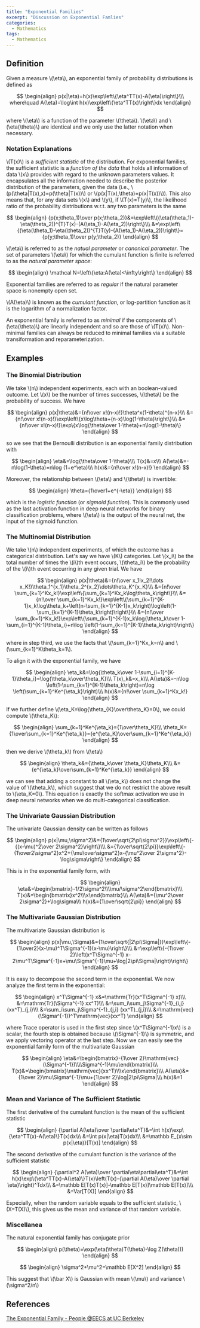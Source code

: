```yaml
---
title: "Exponential Families"
excerpt: "Discussion on Exponential Famlies"
categories:
  - Mathematics
tags:
  - Mathematics
---
```


## Definition

Given a measure \\(\eta\\), an exponential family of probability distributions is defined as 

$$
\begin{align}
p(x|\eta)=h(x)\exp\left\{\eta^TT(x)-A(\eta)\right\}\\\
where\quad A(\eta)=\log\int h(x)\exp\left\{\eta^TT(x)\right\}dx
\end{align}
$$

where \\(\eta\\) is a function of the parameter \\(\theta\\). \\(\eta\\) and \\(\eta(\theta)\\) are identical and we only use the latter notation when necessary.

### Notation Explanations

\\(T(x)\\) is a *sufficient statistic* of the distribution. For exponential families, the sufficient statistic is a *function of the data* that holds all information of data \\(x\\) provides with regard to the unknown parameters values. It encapsulates all the information needed to describe the posterior distribution of the parameters, given the data (i.e., \\(p(\theta|T(x),x)=p(\theta|T(x))\\) or \\(p(x|T(x),\theta)=p(x|T(x))\\)). This also means that, for any data sets \\(x\\) and \\(y\\), if \\(T(x)=T(y)\\), the likelihood ratio of the probability distributions w.r.t. any two parameters is the same 

$$
\begin{align}
{p(x;\theta_1)\over p(x;\theta_2)}&=\exp\left\{(\eta(\theta_1)-\eta(\theta_2))^{T}T(x)-(A(\eta_1)-A(\eta_2))\right\}\\\
&=\exp\left\{(\eta(\theta_1)-\eta(\theta_2))^{T}T(y)-(A(\eta_1)-A(\eta_2))\right\}={p(y;\theta_1)\over p(y;\theta_2)}
\end{align}
$$

\\(\eta\\) is referred to as the *natual parameter* or *canonical parameter*. The set of parameters \\(\eta\\) for which the cumulant function is finite is referred to as the *natural parameter space*:

$$
\begin{align}
\mathcal N=\left\{\eta:A(\eta)<\infty\right\}
\end{align}
$$

Exponential families are referred to as *regular* if the natural parameter space is nonempty open set.

\\(A(\eta)\\) is known as the *cumulant function*, or log-partition function as it is the logarithm of a normalization factor. 

An exponential family is referred to as *minimal* if the components of \\(\eta(\theta)\\) are linearly independent and so are those of \\(T(x)\\). Non-minimal families can always be reduced to minimal families via a suitable transiformation and reparameterization.

## Examples

### The Binomial Distribution

We take \\(n\\) independent experiments, each with an boolean-valued outcome. Let \\(x\\) be the number of times  successes, \\(\theta\\) be the probability of success. We have

$$
\begin{align}
p(x|\theta)&={n!\over x!(n-x)!}\theta^x(1-\theta)^{n-x}\\\
&={n!\over x!(n-x)!}\exp\left\{x\log\theta+(n-x)\log(1-\theta)\right\}\\\
&={n!\over x!(n-x)!}\exp\{x\log{\theta\over 1-\theta}+n\log(1-\theta)\}
\end{align}
$$

so we see that the Bernoulli distribution is an exponential family distribution with

$$
\begin{align}
\eta&=\log{\theta\over 1-\theta}\\\
T(x)&=x\\\
A(\eta)&=-n\log(1-\theta)=n\log (1+e^\eta)\\\
h(x)&={n!\over x!(n-x)!}
\end{align}
$$

Moreover, the relationship between \\(\eta\\) and \\(\theta\\) is invertible:

$$
\begin{align}
\theta={1\over1+e^{-\eta}}
\end{align}
$$

which is the *logistic function* (or *sigmoid function*). This is commonly used as the last activation function in deep neural networks for binary classification problems, where \\(\eta\\) is the output of the neural net, the input of the sigmoid function.

### The Multinomial Distribution

We take \\(n\\) independent experiments, of which the outcome has a categorical distribution. Let's say we have \\(K\\) categories. Let \\(x_i\\) be the total number of times the \\(i\\)th event occurs, \\(\theta_i\\) be the probability of the \\(i\\)th event occurring in any given trial. We have

$$
\begin{align}
p(x|\theta)&={n!\over x_1!x_2!\dots x_K!}\theta_1^{x_1}\theta_2^{x_2}\dots\theta_K^{x_K}\\\
&={n!\over \sum_{k=1}^Kx_k!}\exp\left\{\sum_{k=1}^Kx_k\log\theta_k\right\}\\\
&={n!\over \sum_{k=1}^Kx_k!}\exp\left\{\sum_{k=1}^{K-1}x_k\log\theta_k+\left(n-\sum_{k=1}^{K-1}x_k\right)\log\left(1-\sum_{k=1}^{K-1}\theta_k\right)\right\}\\\
&={n!\over \sum_{k=1}^Kx_k!}\exp\left\{\sum_{k=1}^{K-1}x_k\log{\theta_k\over 1-\sum_{i=1}^{K-1}\theta_i}+n\log \left(1-\sum_{k=1}^{K-1}\theta_k\right)\right\}
\end{align}
$$

where in step third, we use the facts that \\(\sum_{k=1}^Kx_k=n\\) and \\(\sum_{k=1}^K\theta_k=1\\).

To align it with the exponential family, we have

$$
\begin{align}
\eta_k&=\log{\theta_k\over 1-\sum_{i=1}^{K-1}\theta_i}=\log{\theta_k\over\theta_K}\\\
T(x)_k&=x_k\\\
A(\eta)&=-n\log \left(1-\sum_{k=1}^{K-1}\theta_k\right)=n\log \left(\sum_{k=1}^Ke^{\eta_k}\right)\\\
h(x)&={n!\over \sum_{k=1}^Kx_k!}
\end{align}
$$

If we further define \\(\eta_K=\log{\theta_{K}\over\theta_K}=0\\), we could compute \\(\theta_K\\):

$$
\begin{align}
\sum_{k=1}^Ke^{\eta_k}={1\over\theta_K}\\\
\theta_K={1\over\sum_{k=1}^Ke^{\eta_k}}={e^{\eta_K}\over\sum_{k=1}^Ke^{\eta_k}}
\end{align}
$$

then we derive \\(\theta_k\\) from \\(\eta\\)

$$
\begin{align}
\theta_k&={\theta_k\over \theta_K}\theta_K\\\
&={e^{\eta_k}\over\sum_{k=1}^Ke^{\eta_k}}
\end{align}
$$


we can see that adding a constant to all \\(\eta_k\\) does not change the value of \\(\theta_k\\), which suggest that we do not restrict the above result to \\(\eta_K=0\\). This equation is exactly the softmax activation we use in deep neural networks when we do multi-categorical classification.

### The Univariate Gaussian Distribution

The univariate Gaussian density can be written as follows

$$
\begin{align}
p(x|\mu,\sigma^2)&={1\over\sqrt{2\pi\sigma^2}}\exp\left\{-{(x-\mu)^2\over 2\sigma^2}\right\}\\\
&={1\over\sqrt{2\pi}}\exp\left\{-{1\over2\sigma^2}x^2+{\mu\over\sigma^2}x-{\mu^2\over 2\sigma^2}-\log\sigma\right\}
\end{align}
$$

This is in the exponential family form, with

$$
\begin{align}
\eta&=\begin{bmatrix}-1/2\sigma^2\\\\mu/\sigma^2\end{bmatrix}\\\
T(x)&=\begin{bmatrix}x^2\\\x\end{bmatrix}\\\
A(\eta)&={\mu^2\over 2\sigma^2}+\log\sigma\\\
h(x)&={1\over\sqrt{2\pi}}
\end{align}
$$


### The Multivariate Gaussian Distribution

The multivariate Gaussian distribution is

$$
\begin{align}
p(x|\mu,\Sigma)&={1\over\sqrt{|2\pi\Sigma|}}\exp\left\{-{1\over2}(x-\mu)^T\Sigma^{-1}(x-\mu)\right\}\\\
&=\exp\left\{-{1\over 2}\left(x^T\Sigma^{-1} x-2\mu^T\Sigma^{-1}x+\mu\Sigma^{-1}\mu+\log|2\pi\Sigma|\right)\right\}
\end{align}
$$

It is easy to decompose the second term in the exponential. We now analyze the first term in the exponential:

$$
\begin{align}
x^T\Sigma^{-1} x&=\mathrm{Tr}(x^T\Sigma^{-1} x)\\\
&=\mathrm{Tr}(\Sigma^{-1} xx^T)\\\
&=\sum_i\sum_j\Sigma^{-1}_{i,j} (xx^T)_{j,i}\\\
&=\sum_i\sum_j\Sigma^{-1}_{j,i} (xx^T)_{j,i}\\\
&=\mathrm{vec}(\Sigma^{-1})^T\mathrm{vec}(xx^T)
\end{align}
$$

where Trace operator is used in the first step since \\(x^T\Sigma^{-1}x\\) is a scalar, the fourth step is obtained because \\(\Sigma^{-1}\\) is symmetric, and we apply vectoring operator at the last step. Now we can easily see the exponential family form of the multivariate Gaussian

$$
\begin{align}
\eta&=\begin{bmatrix}-{1\over 2}\mathrm{vec}(\Sigma^{-1})\\\\Sigma^{-1}\mu\end{bmatrix}\\\
T(x)&=\begin{bmatrix}\mathrm{vec}(xx^T)\\\x\end{bmatrix}\\\
A(\eta)&={1\over 2}\mu\Sigma^{-1}\mu+{1\over 2}\log|2\pi\Sigma|\\\
h(x)&=1
\end{align}
$$


### Mean and Variance of The Sufficient Statistic

The first derivative of the cumulant function is the mean of the sufficient statistic

$$
\begin{align}
{\partial A(\eta)\over \partial\eta^T}&=\int h(x)\exp\{\eta^TT(x)-A(\eta)\}T(x)dx\\\
&=\int p(x|\eta)T(x)dx\\\
&=\mathbb E_{x\sim p(x|\eta)}[T(x)]
\end{align}
$$

The second derivative of the cumulant function is the variance of the sufficient statistic

$$
\begin{align}
{\partial^2 A(\eta)\over \partial\eta\partial\eta^T}&=\int h(x)\exp\{\eta^TT(x)-A(\eta)\}T(x)\left(T(x)-{\partial A(\eta)\over \partial \eta}\right)^Tdx\\\
&=\mathbb E[T(x)T(x)]-\mathbb E[T(x)]\mathbb E[T(x)]\\\
&=Var[T(X)]
\end{align}
$$


Especially, when the random variable equals to the sufficient statistic, \\(X=T(X)\\), this gives us the mean and variance of that random variable.

### Miscellanea

The natural exponential family has conjugate prior

$$
\begin{align}
p(\theta)=\exp(\eta(\theta)T(\theta)-\log Z(\theta)))
\end{align}
$$




$$
\begin{align}
\sigma^2+\mu^2=\mathbb E[X^2]
\end{align}
$$


This suggest that \\(\bar X\\) is Gaussian with mean \\(\mu\\) and variance \\(\sigma^2/n\\)

## References

[The Exponential Family - People @EECS at UC Berkeley](https://people.eecs.berkeley.edu/~jordan/courses/260-spring10/other-readings/chapter8.pdf)
